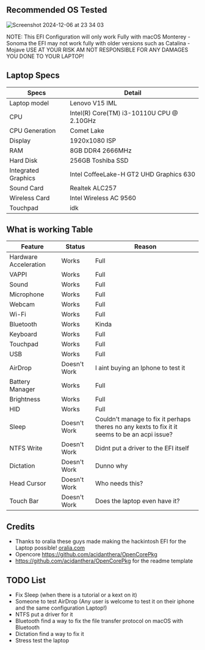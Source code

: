 ## Recommended OS Tested
![Screenshot 2024-12-06 at 23 34 03](https://github.com/user-attachments/assets/20bce156-44b5-4a41-ac1f-d12d0a04de09)

NOTE: This EFI Configuration will only work Fully with macOS Monterey - Sonoma the EFI may not work fully with older versions such as Catalina - Mojave USE AT YOUR RISK AM NOT RESPONSIBLE FOR ANY DAMAGES
YOU DONE TO YOUR LAPTOP!
## Laptop Specs


| Specs | Detail                                                  |
| ------------------- | ------------------------------------------- |
| Laptop model      | Lenovo V15 IML     |
| CPU           | Intel(R) Core(TM) i3-10110U CPU @ 2.10GHz        |
| CPU Generation           | Comet Lake        |
| Display                  | 1920x1080 ISP     |
| RAM              | 8GB DDR4 2666MHz              |
| Hard Disk           | 256GB Toshiba SSD                |
| Integrated Graphics | Intel CoffeeLake-H GT2 UHD Graphics 630                     |
| Sound Card          | Realtek ALC257                             |
| Wireless Card       | Intel Wireless AC 9560                        |
| Touchpad            | idk                               |

## What is working Table
| Feature | Status | Reason
| ------------------- | ------|------------------------------------- |
| Hardware Acceleration|Works|Full|
| VAPPI| Works|Full|
| Sound| Works|Full|
| Microphone| Works|Full|
| Webcam| Works|Full|
| Wi-Fi| Works|Full|
| Bluetooth| Works|Kinda|
| Keyboard| Works|Full|
| Touchpad| Works|Full|
| USB| Works|Full|
| AirDrop| Doesn't Work|I aint buying an Iphone to test it|
| Battery Manager| Works|Full|
| Brightness| Works|Full|
| HID| Works|Full|
| Sleep| Doesn't Work|Couldn't manage to fix it perhaps theres no any kexts to fix it it seems to be an acpi issue?|
| NTFS Write| Doesn't Work|Didnt put a driver to the EFI itself|
| Dictation| Doesn't Work|Dunno why|
| Head Cursor| Doesn't Work|Who needs this?|
| Touch Bar| Doesn't Work|Does the laptop even have it?|

## Credits
- Thanks to oralia these guys made making the hackintosh EFI for the Laptop possible! [oralia.com](https://olarila.com/)
- Opencore https://github.com/acidanthera/OpenCorePkg
- https://github.com/acidanthera/OpenCorePkg for the readme template

## TODO List
- Fix Sleep (when there is a tutorial or a kext on it)
- Someone to test AirDrop (Any user is welcome to test it on their iphone and the same configuration Laptop!)
- NTFS put a driver for it
- Bluetooth find a way to fix the file transfer protocol on macOS with Bluetooth
- Dictation find a way to fix it
- Stress test the laptop
